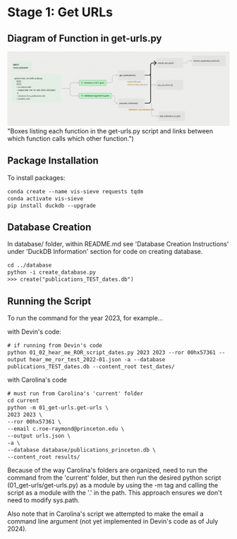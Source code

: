 # Stage 1: Get URLs

## Diagram of Function in get-urls.py

![Alt](../../images/function-diagram_get-urls.py.png) "Boxes listing each function in the get-urls.py script and links between which function calls which other function.")


## Package Installation

To install packages:

```
conda create --name vis-sieve requests tqdm
conda activate vis-sieve
pip install duckdb --upgrade
```

## Database Creation

In database/ folder, within README.md see 'Database Creation Instructions' under 'DuckDB Information' section for code on creating database.
```
cd ../database
python -i create_database.py
>>> create("publications_TEST_dates.db")
```

## Running the Script

To run the command for the year 2023, for example...

with Devin's code:
```
# if running from Devin's code
python 01_02_hear_me_ROR_script_dates.py 2023 2023 --ror 00hx57361 --output hear_me_ror_test_2022-01.json -a --database publications_TEST_dates.db --content_root test_dates/
```

with Carolina's code
```
# must run from Carolina's 'current' folder
cd current
python -m 01_get-urls.get-urls \
2023 2023 \
--ror 00hx57361 \
--email c.roe-raymond@princeton.edu \
--output urls.json \
-a \
--database database/publications_princeton.db \
--content_root results/ 
```

Because of the way Carolina's folders are organized, need to run the command from the 'current' folder, but then run the desired python script (01_get-urls/get-urls.py) as a module by using the -m tag and calling the script as a module  with the '.' in the path. This approach ensures we don't need to modify sys.path.

Also note that in Carolina's script we attempted to make the email a command line argument (not yet implemented in Devin's code as of July 2024).

